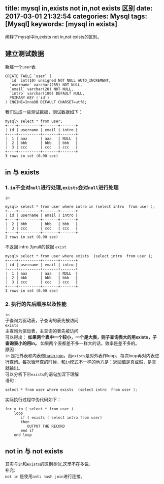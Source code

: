 title: mysql in,exists not in,not exists 区别
date: 2017-03-01 21:32:54
categories: Mysql
tags: [Mysql]
keywords: [mysql in exists]
---
阐释了mysql中in,exists not in,not exists的区别。
<!--more-->

## 建立测试数据  
新建一个`user`表  
```
CREATE TABLE `user` (
  `id` int(10) unsigned NOT NULL AUTO_INCREMENT,
  `username` varchar(255) NOT NULL,
  `email` varchar(20) NOT NULL,
  `intro` varchar(100) DEFAULT NULL,
  PRIMARY KEY (`id`)
) ENGINE=InnoDB DEFAULT CHARSET=utf8;
```
我们生成一些测试数据，测试数据如下：
```
mysql> select * from user;
+----+----------+-------+-------+
| id | username | email | intro |
+----+----------+-------+-------+
|  1 | aaa      | aaa   | NULL  |
|  2 | bbb      | bbb   | bbb   |
|  3 | ccc      | ccc   | ccc   |
+----+----------+-------+-------+
3 rows in set (0.00 sec)
```
##  in 与 exists
### 1. `in`不会对`null`进行处理,`exists`会对`null`进行处理  
`in` 
```
mysql> select * from user where intro in (select intro  from user );
+----+----------+-------+-------+
| id | username | email | intro |
+----+----------+-------+-------+
|  2 | bbb      | bbb   | bbb   |
|  3 | ccc      | ccc   | ccc   |
+----+----------+-------+-------+
2 rows in set (0.00 sec)
```
不返回 intro 为null的数据
`exist`
```
mysql> select * from user where exists  (select intro  from user );
+----+----------+-------+-------+
| id | username | email | intro |
+----+----------+-------+-------+
|  1 | aaa      | aaa   | NULL  |
|  2 | bbb      | bbb   | bbb   |
|  3 | ccc      | ccc   | ccc   |
+----+----------+-------+-------+
3 rows in set (0.00 sec)

```
### 2. 执行的先后顺序以及性能
`in`  
子查询为驱动表，子查询的表先被访问  
`exists`  
主查询为驱动表，主查询的表先被访问  
可以得出：
**如果两个表中一个较小，一个是大表，则子查询表大的用exists，子查询表小的用in。**
如果两个表都差不多一样大的话，效率是差不多的。    
原因：  
`in` 是把外表和内表做[hash join](https://en.wikipedia.org/wiki/Hash_join)，而`exists`是对外表作loop，每次loop再对内表进行查询。每次循环查的时候，和`in`模式不一样的地方是：返回值是真或假，是真就输出。  
可以分析下带`exists`的语句加深下理解  
语句：  
```
select * from user where exists  (select intro  from user );
```
实际执行过程中伪代码如下：
```
for x in ( select * from user ) 
    loop 
       if ( exists ( select intro from user) 
       then 
          OUTPUT THE RECORD 
       end if 
    end loop 

```

##  not in 与 not exists
其实与`in`和`exists`的区别类似,这里不在多说。  
补充:   
`not in` 是使用`anti hash join`进行连接。
 

